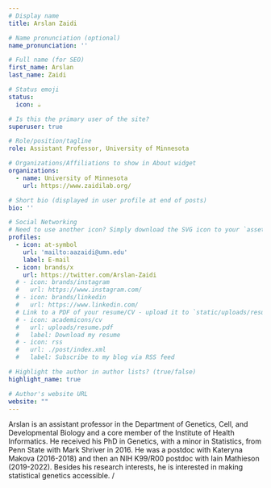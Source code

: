 ```yaml
---
# Display name
title: Arslan Zaidi

# Name pronunciation (optional)
name_pronunciation: ''

# Full name (for SEO)
first_name: Arslan
last_name: Zaidi

# Status emoji
status:
  icon: ☕️

# Is this the primary user of the site?
superuser: true

# Role/position/tagline
role: Assistant Professor, University of Minnesota

# Organizations/Affiliations to show in About widget
organizations:
  - name: University of Minnesota
    url: https://www.zaidilab.org/

# Short bio (displayed in user profile at end of posts)
bio: ''

# Social Networking
# Need to use another icon? Simply download the SVG icon to your `assets/media/icons/` folder.
profiles:
  - icon: at-symbol
    url: 'mailto:aazaidi@umn.edu'
    label: E-mail
  - icon: brands/x
    url: https://twitter.com/Arslan-Zaidi
  # - icon: brands/instagram
  #   url: https://www.instagram.com/
  # - icon: brands/linkedin
  #   url: https://www.linkedin.com/
  # Link to a PDF of your resume/CV - upload it to `static/uploads/resume.pdf`
  # - icon: academicons/cv
  #   url: uploads/resume.pdf
  #   label: Download my resume
  # - icon: rss
  #   url: ./post/index.xml
  #   label: Subscribe to my blog via RSS feed

# Highlight the author in author lists? (true/false)
highlight_name: true

# Author's website URL
website: ""
---
```


Arslan is an assistant professor in the Department of Genetics, Cell, and Developmental Biology and a core member of the Institute of Health Informatics. He received his PhD in Genetics, with a minor in Statistics, from Penn State with Mark Shriver in 2016. He was a postdoc with Kateryna Makova (2016-2018) and then an NIH K99/R00 postdoc with Iain Mathieson (2019-2022). Besides his research interests, he is interested in making statistical genetics accessible. /
